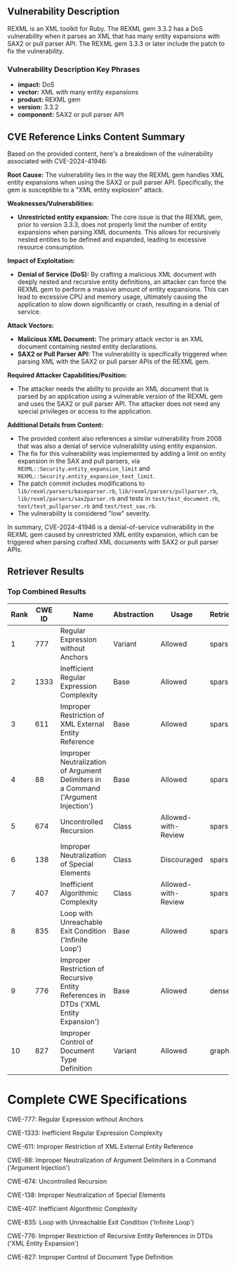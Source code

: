 ## Vulnerability Description
REXML is an XML toolkit for Ruby. The REXML gem 3.3.2 has a DoS vulnerability when it parses an XML that has many entity expansions with SAX2 or pull parser API. The REXML gem 3.3.3 or later include the patch to fix the vulnerability.

### Vulnerability Description Key Phrases
- **impact:** DoS
- **vector:** XML with many entity expansions
- **product:** REXML gem
- **version:** 3.3.2
- **component:** SAX2 or pull parser API

## CVE Reference Links Content Summary
Based on the provided content, here's a breakdown of the vulnerability associated with CVE-2024-41946:

**Root Cause:**
The vulnerability lies in the way the REXML gem handles XML entity expansions when using the SAX2 or pull parser API. Specifically, the gem is susceptible to a "XML entity explosion" attack.

**Weaknesses/Vulnerabilities:**
- **Unrestricted entity expansion:** The core issue is that the REXML gem, prior to version 3.3.3, does not properly limit the number of entity expansions when parsing XML documents. This allows for recursively nested entities to be defined and expanded, leading to excessive resource consumption.

**Impact of Exploitation:**
- **Denial of Service (DoS):** By crafting a malicious XML document with deeply nested and recursive entity definitions, an attacker can force the REXML gem to perform a massive amount of entity expansions. This can lead to excessive CPU and memory usage, ultimately causing the application to slow down significantly or crash, resulting in a denial of service.

**Attack Vectors:**
- **Malicious XML Document:** The primary attack vector is an XML document containing nested entity declarations.
- **SAX2 or Pull Parser API:** The vulnerability is specifically triggered when parsing XML with the SAX2 or pull parser APIs of the REXML gem.

**Required Attacker Capabilities/Position:**
- The attacker needs the ability to provide an XML document that is parsed by an application using a vulnerable version of the REXML gem and uses the SAX2 or pull parser API. The attacker does not need any special privileges or access to the application.

**Additional Details from Content:**
- The provided content also references a similar vulnerability from 2008 that was also a denial of service vulnerability using entity expansion.
- The fix for this vulnerability was implemented by adding a limit on entity expansion in the SAX and pull parsers, via `REXML::Security.entity_expansion_limit` and `REXML::Security.entity_expansion_text_limit`.
- The patch commit includes modifications to `lib/rexml/parsers/baseparser.rb`, `lib/rexml/parsers/pullparser.rb`, `lib/rexml/parsers/sax2parser.rb` and tests in `test/test_document.rb`, `test/test_pullparser.rb` and `test/test_sax.rb`.
- The vulnerability is considered "low" severity.

In summary, CVE-2024-41946 is a denial-of-service vulnerability in the REXML gem caused by unrestricted XML entity expansion, which can be triggered when parsing crafted XML documents with SAX2 or pull parser APIs.

## Retriever Results

### Top Combined Results

| Rank | CWE ID | Name | Abstraction | Usage  | Retrievers | Individual Scores |
|------|--------|------|-------------|-------|------------|-------------------|
| 1 | 777 | Regular Expression without Anchors | Variant | Allowed | sparse | 0.111 |
| 2 | 1333 | Inefficient Regular Expression Complexity | Base | Allowed | sparse | 0.090 |
| 3 | 611 | Improper Restriction of XML External Entity Reference | Base | Allowed | sparse | 0.086 |
| 4 | 88 | Improper Neutralization of Argument Delimiters in a Command ('Argument Injection') | Base | Allowed | sparse | 0.081 |
| 5 | 674 | Uncontrolled Recursion | Class | Allowed-with-Review | sparse | 0.081 |
| 6 | 138 | Improper Neutralization of Special Elements | Class | Discouraged | sparse | 0.079 |
| 7 | 407 | Inefficient Algorithmic Complexity | Class | Allowed-with-Review | sparse | 0.078 |
| 8 | 835 | Loop with Unreachable Exit Condition ('Infinite Loop') | Base | Allowed | sparse | 0.076 |
| 9 | 776 | Improper Restriction of Recursive Entity References in DTDs ('XML Entity Expansion') | Base | Allowed | dense | 0.579 |
| 10 | 827 | Improper Control of Document Type Definition | Variant | Allowed | graph | 0.002 |



# Complete CWE Specifications

CWE-777: Regular Expression without Anchors

CWE-1333: Inefficient Regular Expression Complexity

CWE-611: Improper Restriction of XML External Entity Reference

CWE-88: Improper Neutralization of Argument Delimiters in a Command ('Argument Injection')

CWE-674: Uncontrolled Recursion

CWE-138: Improper Neutralization of Special Elements

CWE-407: Inefficient Algorithmic Complexity

CWE-835: Loop with Unreachable Exit Condition ('Infinite Loop')

CWE-776: Improper Restriction of Recursive Entity References in DTDs ('XML Entity Expansion')

CWE-827: Improper Control of Document Type Definition